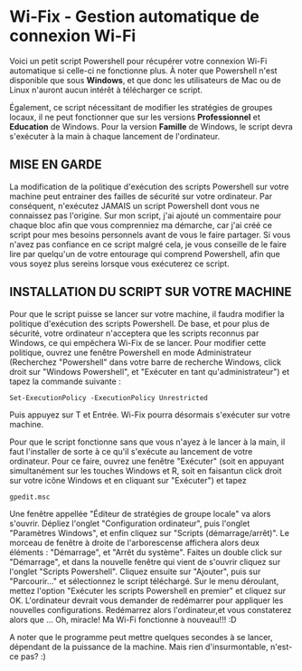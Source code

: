 # Wi-Fix - Gestion automatique de connexion Wi-Fi

Voici un petit script Powershell pour récupérer votre connexion Wi-Fi automatique si celle-ci ne fonctionne plus.
À noter que Powershell n'est disponible que sous **Windows**, et que donc les utilisateurs de Mac ou de Linux n'auront aucun intérêt à télécharger ce script.

Également, ce script nécessitant de modifier les stratégies de groupes locaux, il ne peut fonctionner que sur les versions **Professionnel** et **Education** de Windows.
Pour la version **Famille** de Windows, le script devra s'exécuter à la main à chaque lancement de l'ordinateur.

## MISE EN GARDE

La modification de la politique d'exécution des scripts Powershell sur votre machine peut entrainer des failles de sécurité sur votre ordinateur. Par conséquent, n'exécutez JAMAIS un script Powershell dont vous ne connaissez pas l'origine.
Sur mon script, j'ai ajouté un commentaire pour chaque bloc afin que vous comprenniez ma démarche, car j'ai créé ce script pour mes besoins personnels avant de vous le faire partager. Si vous n'avez pas confiance en ce script malgré cela, je vous conseille de le faire lire par quelqu'un de votre entourage qui comprend Powershell, afin que vous soyez plus sereins lorsque vous exécuterez ce script.

## INSTALLATION DU SCRIPT SUR VOTRE MACHINE

Pour que le script puisse se lancer sur votre machine, il faudra modifier la politique d'exécution des scripts Powershell.
De base, et pour plus de sécurité, votre ordinateur n'acceptera que les scripts reconnus par Windows, ce qui empêchera Wi-Fix de se lancer. Pour modifier cette politique, ouvrez une fenêtre Powershell en mode Administrateur (Recherchez "Powershell" dans votre barre de recherche Windows, click droit sur "Windows Powershell", et "Exécuter en tant qu'administrateur") et tapez la commande suivante :

`Set-ExecutionPolicy -ExecutionPolicy Unrestricted`

Puis appuyez sur T et Entrée. Wi-Fix pourra désormais s'exécuter sur votre machine.

Pour que le script fonctionne sans que vous n'ayez à le lancer à la main, il faut l'installer de sorte à ce qu'il s'exécute au lancement de votre ordinateur. Pour ce faire, ouvrez une fenêtre "Exécuter" (soit en appuyant simultanément sur les touches Windows et R, soit en faisantun click droit sur votre icône Windows et en cliquant sur "Exécuter") et tapez

`gpedit.msc`

Une fenêtre appellée "Éditeur de stratégies de groupe locale" va alors s'ouvrir. Dépliez l'onglet "Configuration ordinateur", puis l'onglet "Paramètres Windows", et enfin cliquez sur "Scripts (démarrage/arrêt)". Le morceau de fenêtre à droite de l'arborescense affichera alors deux éléments : "Démarrage", et "Arrêt du système". Faites un double click sur "Démarrage", et dans la nouvelle fenêtre qui vient de s'ouvrir cliquez sur l'onglet "Scripts Powershell". Cliquez ensuite sur "Ajouter", puis sur "Parcourir..." et sélectionnez le script téléchargé. Sur le menu déroulant, mettez l'option "Exécuter les scripts Powershell en premier" et cliquez sur OK. L'ordinateur devrait vous demander de redémarrer pour appliquer les nouvelles configurations. Redémarrez alors l'ordinateur,et vous constaterez alors que ... Oh, miracle! Ma Wi-Fi fonctionne à nouveau!!! :D

A noter que le programme peut mettre quelques secondes à se lancer, dépendant de la puissance de la machine. Mais rien d'insurmontable, n'est-ce pas? :)